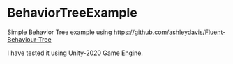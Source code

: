 # BehaviorTreeExample
Simple Behavior Tree example using https://github.com/ashleydavis/Fluent-Behaviour-Tree

I have tested it using Unity-2020 Game Engine.

